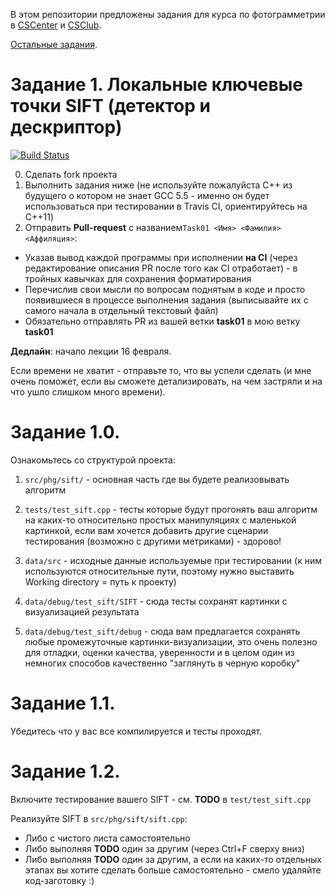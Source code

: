 В этом репозитории предложены задания для курса по фотограмметрии в [CSCenter](https://compscicenter.ru/courses/photogrammetry/) и [CSClub](https://compsciclub.ru/courses/photogrammetry/).

[Остальные задания](https://github.com/PhotogrammetryCourse/PhotogrammetryTasks2021/).

# Задание 1. Локальные ключевые точки SIFT (детектор и дескриптор)

[![Build Status](https://travis-ci.com/PhotogrammetryCourse/PhotogrammetryTasks2021.svg?branch=task01)](https://travis-ci.com/PhotogrammetryCourse/PhotogrammetryTasks2021)

0. Сделать fork проекта
1. Выполнить задания ниже (не используйте пожалуйста C++ из будущего о котором не знает GCC 5.5 - именно он будет использоваться при тестировании в Travis CI, ориентируйтесь на C++11)
2. Отправить **Pull-request** с названием```Task01 <Имя> <Фамилия> <Аффиляция>```:

 - Указав вывод каждой программы при исполнении **на CI** (через редактирование описания PR после того как CI отработает) - в тройных кавычках для сохранения форматирования
 - Перечислив свои мысли по вопросам поднятым в коде и просто появившиеся в процессе выполнения задания (выписывайте их с самого начала в отдельный текстовый файл)
 - Обязательно отправлять PR из вашей ветки **task01** в мою ветку **task01**

**Дедлайн**: начало лекции 16 февраля.

Если времени не хватит - отправьте то, что вы успели сделать
(и мне очень поможет, если вы сможете детализировать, на чем застряли и на что ушло слишком много времени).

Задание 1.0.
=========

Ознакомьтесь со структурой проекта:

1. ```src/phg/sift/``` - основная часть где вы будете реализовывать алгоритм

2. ```tests/test_sift.cpp``` - тесты которые будут прогонять ваш алгоритм на каких-то относительно простых манипуляциях с маленькой картинкой, если вам хочется добавить другие сценарии тестирования (возможно с другими метриками) - здорово!

3. ```data/src``` - исходные данные используемые при тестировании (к ним используются относительные пути, поэтому нужно выставить Working directory = путь к проекту)

4. ```data/debug/test_sift/SIFT``` - сюда тесты сохранят картинки с визуализацией результата

5. ```data/debug/test_sift/debug``` - сюда вам предлагается сохранять любые промежуточные картинки-визуализации, это очень полезно для отладки, оценки качества, уверенности и в целом один из немногих способов качественно "заглянуть в черную коробку"

Задание 1.1.
=========

Убедитесь что у вас все компилируется и тесты проходят.

Задание 1.2.
=========

Включите тестирование вашего SIFT - см. **TODO** в ```test/test_sift.cpp```

Реализуйте SIFT в ```src/phg/sift/sift.cpp```:

 - Либо с чистого листа самостоятельно
 - Либо выполняя **TODO** один за другим (через Ctrl+F сверху вниз)
 - Либо выполняя **TODO** один за другим, а если на каких-то отдельных этапах вы хотите сделать больше самостоятельно - смело удаляйте код-заготовку :)
